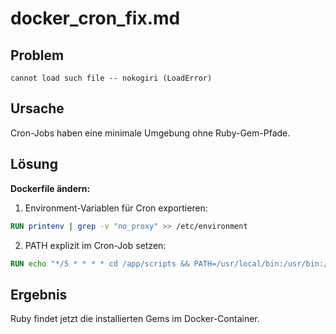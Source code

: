 # docker_cron_fix.md

## Problem
```
cannot load such file -- nokogiri (LoadError)
```

## Ursache
Cron-Jobs haben eine minimale Umgebung ohne Ruby-Gem-Pfade.

## Lösung
**Dockerfile ändern:**

1. Environment-Variablen für Cron exportieren:
```dockerfile
RUN printenv | grep -v "no_proxy" >> /etc/environment
```

2. PATH explizit im Cron-Job setzen:
```dockerfile
RUN echo "*/5 * * * * cd /app/scripts && PATH=/usr/local/bin:/usr/bin:/bin && /usr/local/bin/ruby doit.rb >> /var/log/cron.log 2>&1" | crontab -
```

## Ergebnis
Ruby findet jetzt die installierten Gems im Docker-Container.
